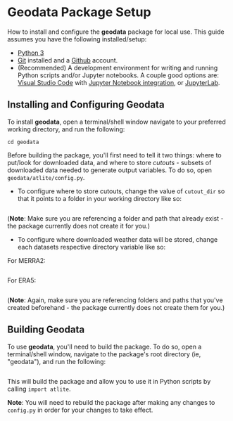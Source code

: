 # Geodata Package Setup

How to install and configure the **geodata** package for local use.
This guide assumes you have the following installed/setup:
* [Python 3](https://www.python.org/downloads/)
* [Git](https://git-scm.com/downloads) installed and a [Github](https://github.com/) account.
* (Recommended) A development environment for writing and running Python scripts and/or Jupyter notebooks. A couple good options are: [Visual Studio Code](https://code.visualstudio.com/) with [Jupyter Notebook integration](https://code.visualstudio.com/docs/python/jupyter-support), or [JupyterLab](https://jupyterlab.readthedocs.io/en/stable/).

## Installing and Configuring Geodata

To install **geodata**, open a terminal/shell window navigate to your preferred working directory, and run the following:

```git clone https://github.com/east-winds/geodata.git
cd geodata
```

Before building the package, you'll first need to tell it two things: where to put/look for downloaded data, and where to store _cutouts_ - subsets of downloaded data needed to generate output variables.  To do so, open `geodata/atlite/config.py`.

* To configure where to store cutouts, change the value of `cutout_dir` so that it points to a folder in your working directory like so:
```cutout_dir = '/Users/johndoe/desktop/geodata/data/cutouts'
```
(**Note**: Make sure you are referencing a folder and path that already exist - the package currently does not create it for you.)

* To configure where downloaded weather data will be stored, change each datasets respective directory variable like so:

For MERRA2:
```merra2_dir = '/Users/johndoe/desktop/geodata/data/merra2'
```
For ERA5:
```era5_dir = '/Users/johndoe/desktop/geodata/data/era5'
```
(**Note**: Again, make sure you are referencing folders and paths that you've created beforehand - the package currently does not create them for you.)

## Building Geodata
To use **geodata**, you'll need to build the package.  To do so, open a terminal/shell window, navigate to the package's root directory (ie, "geodata"), and run the following:

```python3 setup.py install
```

This will build the package and allow you to use it in Python scripts by calling `import atlite`.

**Note**: You will need to rebuild the package after making any changes to `config.py` in order for your changes to take effect.